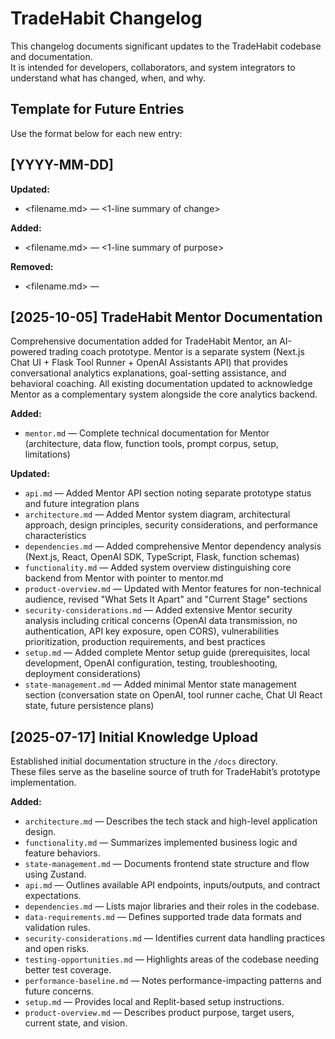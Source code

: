 # TradeHabit Changelog

This changelog documents significant updates to the TradeHabit codebase and documentation.  
It is intended for developers, collaborators, and system integrators to understand what has changed, when, and why.


## Template for Future Entries

Use the format below for each new entry:

## [YYYY-MM-DD] <Summary of Change>

<Short description of what changed and why>

**Updated:**
- <filename.md> — <1-line summary of change>

**Added:**
- <filename.md> — <1-line summary of purpose>

**Removed:**
- <filename.md> — <reason>



## [2025-10-05] TradeHabit Mentor Documentation

Comprehensive documentation added for TradeHabit Mentor, an AI-powered trading coach prototype. Mentor is a separate system (Next.js Chat UI + Flask Tool Runner + OpenAI Assistants API) that provides conversational analytics explanations, goal-setting assistance, and behavioral coaching. All existing documentation updated to acknowledge Mentor as a complementary system alongside the core analytics backend.

**Added:**
- `mentor.md` — Complete technical documentation for Mentor (architecture, data flow, function tools, prompt corpus, setup, limitations)

**Updated:**
- `api.md` — Added Mentor API section noting separate prototype status and future integration plans
- `architecture.md` — Added Mentor system diagram, architectural approach, design principles, security considerations, and performance characteristics
- `dependencies.md` — Added comprehensive Mentor dependency analysis (Next.js, React, OpenAI SDK, TypeScript, Flask, function schemas)
- `functionality.md` — Added system overview distinguishing core backend from Mentor with pointer to mentor.md
- `product-overview.md` — Updated with Mentor features for non-technical audience, revised "What Sets It Apart" and "Current Stage" sections
- `security-considerations.md` — Added extensive Mentor security analysis including critical concerns (OpenAI data transmission, no authentication, API key exposure, open CORS), vulnerabilities prioritization, production requirements, and best practices
- `setup.md` — Added complete Mentor setup guide (prerequisites, local development, OpenAI configuration, testing, troubleshooting, deployment considerations)
- `state-management.md` — Added minimal Mentor state management section (conversation state on OpenAI, tool runner cache, Chat UI React state, future persistence plans)

## [2025-07-17] Initial Knowledge Upload

Established initial documentation structure in the `/docs` directory.  
These files serve as the baseline source of truth for TradeHabit’s prototype implementation.

**Added:**
- `architecture.md` — Describes the tech stack and high-level application design.
- `functionality.md` — Summarizes implemented business logic and feature behaviors.
- `state-management.md` — Documents frontend state structure and flow using Zustand.
- `api.md` — Outlines available API endpoints, inputs/outputs, and contract expectations.
- `dependencies.md` — Lists major libraries and their roles in the codebase.
- `data-requirements.md` — Defines supported trade data formats and validation rules.
- `security-considerations.md` — Identifies current data handling practices and open risks.
- `testing-opportunities.md` — Highlights areas of the codebase needing better test coverage.
- `performance-baseline.md` — Notes performance-impacting patterns and future concerns.
- `setup.md` — Provides local and Replit-based setup instructions.
- `product-overview.md` — Describes product purpose, target users, current state, and vision.
